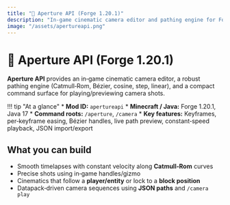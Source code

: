 ```yaml
---
title: "🎥 Aperture API (Forge 1.20.1)"
description: "In‑game cinematic camera editor and pathing engine for Forge 1.20.1 with Catmull‑Rom, Bézier, linear, cosine, and step modes, plus commands to play shots."
image: "/assets/apertureapi.png"
---
```


# 🎥 Aperture API (Forge 1.20.1)
**Aperture API** provides an in‑game cinematic camera editor, a robust pathing engine (Catmull‑Rom, Bézier, cosine, step, linear), and a compact command surface for playing/previewing camera shots.

!!! tip "At a glance"
    * **Mod ID:** `apertureapi`
    * **Minecraft / Java:** Forge 1.20.1, Java 17
    * **Command roots:** `/aperture`, `/camera`
    * **Key features:** Keyframes, per‑keyframe easing, Bézier handles, live path preview, constant‑speed playback, JSON import/export

## What you can build
- Smooth timelapses with constant velocity along **Catmull‑Rom** curves
- Precise shots using in‑game handles/gizmo
- Cinematics that follow a **player/entity** or lock to a **block position**
- Datapack‑driven camera sequences using **JSON paths** and `/camera play`
